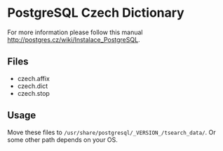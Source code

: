 # PostgreSQL Czech Dictionary

For more information please follow this manual http://postgres.cz/wiki/Instalace_PostgreSQL.

## Files

- czech.affix
- czech.dict
- czech.stop

## Usage

Move these files to `/usr/share/postgresql/_VERSION_/tsearch_data/`. Or some other path depends on your OS.

